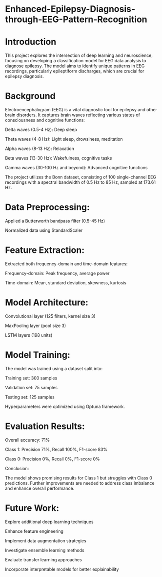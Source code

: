 # Enhanced-Epilepsy-Diagnosis-through-EEG-Pattern-Recognition

# Introduction
This project explores the intersection of deep learning and neuroscience, focusing on developing a classification model for EEG data analysis to diagnose epilepsy. The model aims to identify unique patterns in EEG recordings, particularly epileptiform discharges, which are crucial for epilepsy diagnosis.
# Background
Electroencephalogram (EEG) is a vital diagnostic tool for epilepsy and other brain disorders. It captures brain waves reflecting various states of consciousness and cognitive functions:

Delta waves (0.5-4 Hz): Deep sleep

Theta waves (4-8 Hz): Light sleep, drowsiness, meditation

Alpha waves (8-13 Hz): Relaxation

Beta waves (13-30 Hz): Wakefulness, cognitive tasks

Gamma waves (30-100 Hz and beyond): Advanced cognitive functions

The project utilizes the Bonn dataset, consisting of 100 single-channel EEG recordings with a spectral bandwidth of 0.5 Hz to 85 Hz, sampled at 173.61 Hz.

# Data Preprocessing:
Applied a Butterworth bandpass filter (0.5-45 Hz)

Normalized data using StandardScaler

# Feature Extraction:

Extracted both frequency-domain and time-domain features:

Frequency-domain: Peak frequency, average power

Time-domain: Mean, standard deviation, skewness, kurtosis

# Model Architecture:

Convolutional layer (125 filters, kernel size 3)

MaxPooling layer (pool size 3)

LSTM layers (198 units)

# Model Training:

The model was trained using a dataset split into:

Training set: 300 samples

Validation set: 75 samples

Testing set: 125 samples

Hyperparameters were optimized using Optuna framework.

# Evaluation Results:

Overall accuracy: 71%

Class 1: Precision 71%, Recall 100%, F1-score 83%

Class 0: Precision 0%, Recall 0%, F1-score 0%

Conclusion:

The model shows promising results for Class 1 but struggles with Class 0 predictions. Further improvements are needed to address class imbalance and enhance overall performance.

# Future Work:

Explore additional deep learning techniques

Enhance feature engineering

Implement data augmentation strategies

Investigate ensemble learning methods

Evaluate transfer learning approaches

Incorporate interpretable models for better explainability
